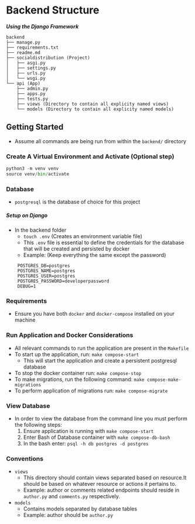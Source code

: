 # Backend Structure
***Using the Django Framework***
```
backend
├── manage.py
├── requirements.txt
├── readme.md
├── socialdistribution (Project)
│   ├── asgi.py
│   ├── settings.py
│   ├── urls.py
│   └── wsgi.py
└── api (App)
    ├── admin.py
    ├── apps.py
    ├── tests.py
    ├── views (Directory to contain all explicity named views)
    └── models (Directory to contain all explicity named models)

```

## Getting Started
* Assume all commands are being run from within the `backend/` directory
### Create A Virtual Environment and Activate (Optional step)
```python
python3 -m venv venv
source venv/bin/activate
```

### Database
* `postgresql` is the database of choice for this project

##### Setup on Django
- In the backend folder
    - `touch .env` (Creates an environment variable file)
    - This `.env` file is essential to define the credentials for the database that will be created and persisted by docker
    - Example: (Keep everything the same except the password)
    ``` 
     POSTGRES_DB=postgres
     POSTGRES_NAME=postgres
     POSTGRES_USER=postgres
     POSTGRES_PASSWORD=developerpassword
     DEBUG=1
    ```

### Requirements
* Ensure you have both `docker` and `docker-compose` installed on your machine

### Run Application and Docker Considerations
* All relevant commands to run the application are present in the `Makefile`
* To start up the application, run: `make compose-start`
    * This will start the application and create a persistent postgresql database
* To stop the docker container run: `make compose-stop`
* To make migrations, run the following command: `make compose-make-migrations` 
* To perform application of migrations run: `make compose-migrate`

### View Database
* In order to view the database from the command line you must perform the following steps:
    1. Ensure application is running with `make compose-start`
    2. Enter Bash of Database container with `make compose-db-bash`
    3. In the bash enter: `psql -h db postgres -d postgres`

### Conventions
- `views` 
    - This directory should contain views separated based on resource.It should be based on whatever resource or actions it pertains to.
    - Example: author or comments related endpoints should reside in `author.py` and `comments.py` respectively.
- `models`
    - Contains models separated by database tables
    - Example: author should be `author.py`

